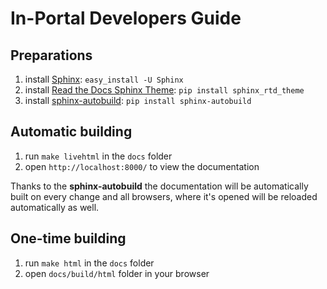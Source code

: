# In-Portal Developers Guide

## Preparations

1. install [Sphinx](http://sphinx-doc.org/): `easy_install -U Sphinx`
2. install [Read the Docs Sphinx Theme](https://github.com/snide/sphinx_rtd_theme): `pip install sphinx_rtd_theme`
3. install [sphinx-autobuild](https://pypi.python.org/pypi/sphinx-autobuild/0.2.3): `pip install sphinx-autobuild`

## Automatic building

1. run `make livehtml` in the `docs` folder
2. open `http://localhost:8000/` to view the documentation

Thanks to the __sphinx-autobuild__ the documentation will be automatically built on every change and all browsers,
where it's opened will be reloaded automatically as well.

## One-time building

1. run `make html` in the `docs` folder
2. open `docs/build/html` folder in your browser
